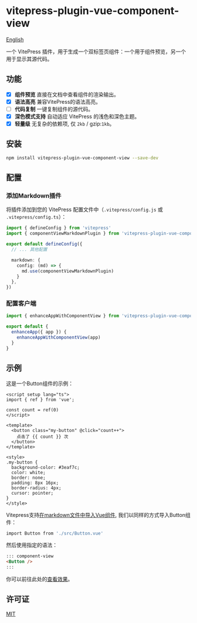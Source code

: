 # vitepress-plugin-vue-component-view

[English](README.md)

一个 VitePress 插件，用于生成一个双标签页组件：一个用于组件预览，另一个用于显示其源代码。

## 功能

- [x] **组件预览** 直接在文档中查看组件的渲染输出。
- [x] **语法高亮** 兼容VitePress的语法高亮。
- [ ] **代码复制** 一键复制组件的源代码。
- [x] **深色模式支持** 自动适应 VitePress 的浅色和深色主题。
- [x] **轻量级** 无复杂的依赖项, 仅 `2kb` / gzip:`1kb`。

## 安装

```bash
npm install vitepress-plugin-vue-component-view --save-dev
```

## 配置

### 添加Markdown插件

将插件添加到您的 VitePress 配置文件中（`.vitepress/config.js` 或 `.vitepress/config.ts`）：

```ts
import { defineConfig } from 'vitepress'
import { componentViewMarkdownPlugin } from 'vitepress-plugin-vue-component-view'

export default defineConfig({
  // ... 其他配置

  markdown: {
    config: (md) => {
      md.use(componentViewMarkdownPlugin)
    }
  },
})
```

### 配置客户端

```ts
import { enhanceAppWithComponentView } from 'vitepress-plugin-vue-component-view/client'

export default {
  enhanceApp({ app }) {
    enhanceAppWithComponentView(app)
  }
}
```

## 示例

这是一个Button组件的示例：

```vue
<script setup lang="ts">
import { ref } from 'vue';

const count = ref(0)
</script>

<template>
  <button class="my-button" @click="count++">
    点击了 {{ count }} 次
  </button>
</template>

<style>
.my-button {
  background-color: #3eaf7c;
  color: white;
  border: none;
  padding: 8px 16px;
  border-radius: 4px;
  cursor: pointer;
}
</style>
```

Vitepress支持[在markdown文件中导入Vue组件](https://vitepress.dev/zh/guide/using-vue#using-components), 我们以同样的方式导入Button组件：

```bash
import Button from './src/Button.vue'
```

然后使用指定的语法：

```markdown
::: component-view
<Button />
:::
```

你可以前往此处的[查看效果](https://nextui-vue-docs.vercel.app/zh/components/button.html#%E4%BD%BF%E7%94%A8)。
## 许可证

[MIT](LICENSE)

